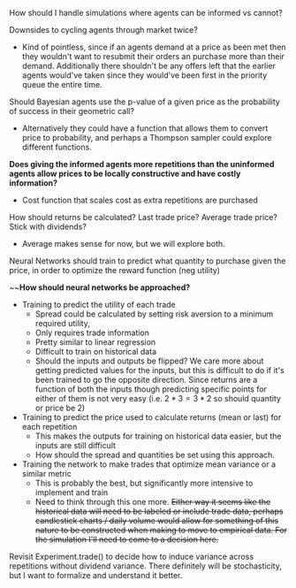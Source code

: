 How should I handle simulations where agents can be informed vs cannot?

Downsides to cycling agents through market twice?
- Kind of pointless, since if an agents demand at a price as been met then they wouldn't want to resubmit their orders an purchase more than their demand. Additionally there shouldn't be any offers left that the earlier agents would've taken since they would've been first in the priority queue the entire time. 

Should Bayesian agents use the p-value of a given price as the probability of success in their geometric call? 
- Alternatively they could have a function that allows them to convert price to probability, and perhaps a Thompson sampler could explore different functions.


**Does giving the informed agents more repetitions than the uninformed agents allow prices to be locally constructive and have costly information?**
- Cost function that scales cost as extra repetitions are purchased

How should returns be calculated? Last trade price? Average trade price? Stick with dividends?
- Average makes sense for now, but we will explore both.

Neural Networks should train to predict what quantity to purchase given the price, in order to optimize the reward function (neg utility)

~~**How should neural networks be approached?**
- Training to predict the utility of each trade
	- Spread could be calculated by setting risk aversion to a minimum required utility,
	- Only requires trade information
	- Pretty similar to linear regression
	- Difficult to train on historical data
	- Should the inputs and outputs be flipped? We care more about getting predicted values for the inputs, but this is difficult to do if it's been trained to go the opposite direction. Since returns are a function of both the inputs though predicting specific points for either of them is not very easy (i.e. $2*3 = 3*2$ so should quantity or price be 2)
- Training to predict the price used to calculate returns (mean or last) for each repetition
	- This makes the outputs for training on historical data easier, but the inputs are still difficult
	- How should the spread and quantities be set using this approach.
- Training the network to make trades that optimize mean variance or a similar metric
	- This is probably the best, but significantly more intensive to implement and train
	- Need to think through this one more.
~~Either way it seems like the historical data will need to be labeled or include trade data, perhaps candlestick charts / daily volume would allow for something of this nature to be constructed when making to move to empirical data. For the simulation I'll need to come to a decision here.~~


Revisit Experiment.trade() to decide how to induce variance across repetitions without dividend variance. There definitely will be stochasticity, but I want to formalize and understand it better.
